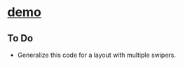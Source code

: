 # [demo](http://swipe.meteor.com)

## To Do

- Generalize this code for a layout with multiple swipers.
